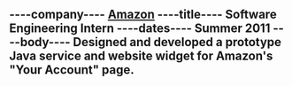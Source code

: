 ----company----
<a href="http://www.amazon.com/">Amazon</a>
----title----
Software Engineering Intern
----dates----
Summer 2011
----body----
Designed and developed a prototype Java service and website widget for Amazon's "Your Account" page.
--------
